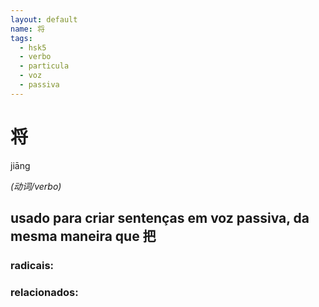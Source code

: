 ```yaml
--- 
layout: default
name: 将 
tags: 
  - hsk5
  - verbo
  - particula
  - voz
  - passiva
--- 
```

# 将 
jiāng  
 
*(动词/verbo)*  
## usado para criar sentenças em voz passiva, da mesma maneira que 把 
### radicais: 
### relacionados: 
